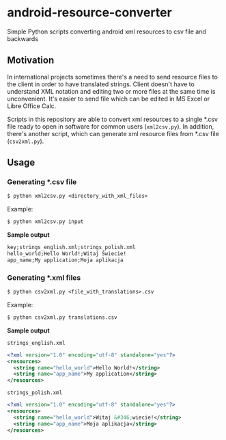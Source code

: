 # android-resource-converter
Simple Python scripts converting android xml resources to csv file and backwards

Motivation
----------
In international projects sometimes there's a need to send resource files to the client in order to have translated strings. Client doesn't have to understand XML notation and editing two or more files at the same time is unconvenient. It's easier to send file which can be edited in MS Excel or Libre Office Calc.

Scripts in this repository are able to convert xml resources to a single *.csv file ready to open in software for common users (`xml2csv.py`). In addition, there's another script, which can generate xml resource files from *.csv file (`csv2xml.py`).

Usage
-----

### Generating *.csv file

```txt
$ python xml2csv.py <directory_with_xml_files>
```
Example:
```txt
$ python xml2csv.py input
```

**Sample output**

```txt
key;strings_english.xml;strings_polish.xml
hello_world;Hello World!;Witaj Świecie!
app_name;My application;Moja aplikacja
```

### Generating *.xml files

```txt
$ python csv2xml.py <file_with_translations>.csv
```
Example:
```txt
$ python csv2xml.py translations.csv
```

**Sample output**

`strings_english.xml`

```xml
<?xml version="1.0" encoding="utf-8" standalone="yes"?>
<resources>
  <string name="hello_world">Hello World!</string>
  <string name="app_name">My application</string>
</resources>
```

`strings_polish.xml`

```xml
<?xml version="1.0" encoding="utf-8" standalone="yes"?>
<resources>
  <string name="hello_world">Witaj &#346;wiecie!</string>
  <string name="app_name">Moja aplikacja</string>
</resources>
```

